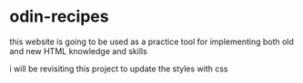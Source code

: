 # odin-recipes

this website is going to be used as a practice tool for implementing both old and new HTML knowledge and skills

i will be revisiting this project to update the styles with css


